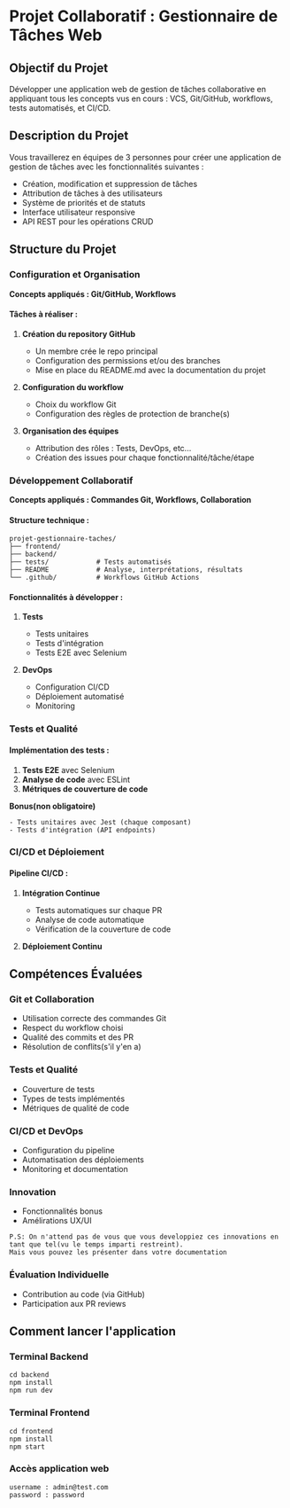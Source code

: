 # Projet Collaboratif : Gestionnaire de Tâches Web

## Objectif du Projet
Développer une application web de gestion de tâches collaborative en appliquant tous les concepts vus en cours : VCS, Git/GitHub, workflows, tests automatisés, et CI/CD.

## Description du Projet
Vous travaillerez en équipes de 3 personnes pour créer une application de gestion de tâches avec les fonctionnalités suivantes :
- Création, modification et suppression de tâches
- Attribution de tâches à des utilisateurs
- Système de priorités et de statuts
- Interface utilisateur responsive
- API REST pour les opérations CRUD

## Structure du Projet

### Configuration et Organisation
**Concepts appliqués : Git/GitHub, Workflows**

#### Tâches à réaliser :
1. **Création du repository GitHub**
   - Un membre crée le repo principal
   - Configuration des permissions et/ou des branches
   - Mise en place du README.md avec la documentation du projet

2. **Configuration du workflow**
   - Choix du workflow Git
   - Configuration des règles de protection de branche(s)

3. **Organisation des équipes**
   - Attribution des rôles : Tests, DevOps, etc...
   - Création des issues pour chaque fonctionnalité/tâche/étape

### Développement Collaboratif
**Concepts appliqués : Commandes Git, Workflows, Collaboration**

#### Structure technique :
```
projet-gestionnaire-taches/
├── frontend/         
├── backend/           
├── tests/            # Tests automatisés
├── README            # Analyse, interprétations, résultats
└── .github/          # Workflows GitHub Actions
```

#### Fonctionnalités à développer :
1. **Tests**
   - Tests unitaires
   - Tests d'intégration
   - Tests E2E avec Selenium

2. **DevOps**
   - Configuration CI/CD
   - Déploiement automatisé
   - Monitoring

### Tests et Qualité

#### Implémentation des tests :
1. **Tests E2E** avec Selenium
2. **Analyse de code** avec ESLint
3. **Métriques de couverture de code**

**Bonus(non obligatoire)**
```
- Tests unitaires avec Jest (chaque composant)
- Tests d'intégration (API endpoints)
```
### CI/CD et Déploiement

#### Pipeline CI/CD :
1. **Intégration Continue**
   - Tests automatiques sur chaque PR
   - Analyse de code automatique
   - Vérification de la couverture de code

2. **Déploiement Continu**

## Compétences Évaluées

### Git et Collaboration
- Utilisation correcte des commandes Git
- Respect du workflow choisi
- Qualité des commits et des PR
- Résolution de conflits(s'il y'en a)

### Tests et Qualité
- Couverture de tests
- Types de tests implémentés
- Métriques de qualité de code

### CI/CD et DevOps
- Configuration du pipeline
- Automatisation des déploiements
- Monitoring et documentation

### Innovation
  - Fonctionnalités bonus
  - Amélirations UX/UI
  
```
P.S: On n'attend pas de vous que vous developpiez ces innovations en tant que tel(vu le temps imparti restreint).
Mais vous pouvez les présenter dans votre documentation
```
### Évaluation Individuelle
- Contribution au code (via GitHub)
- Participation aux PR reviews

## Comment lancer l'application

### Terminal Backend

```
cd backend
npm install
npm run dev
```

### Terminal Frontend

```
cd frontend  
npm install
npm start
```

### Accès application web 

```
username : admin@test.com 
password : password
```
